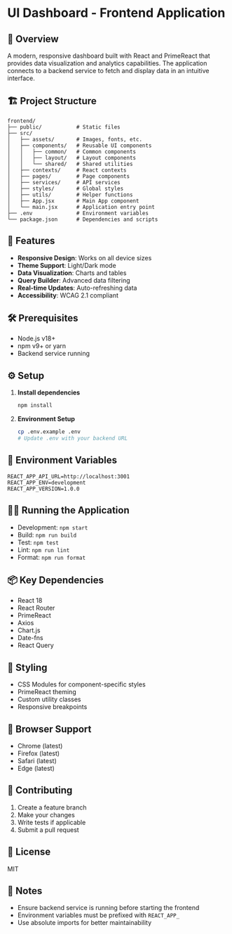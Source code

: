 # UI Dashboard - Frontend Application

## 🌟 Overview
A modern, responsive dashboard built with React and PrimeReact that provides data visualization and analytics capabilities. The application connects to a backend service to fetch and display data in an intuitive interface.

## 🏗️ Project Structure
```
frontend/
├── public/           # Static files
├── src/
│   ├── assets/       # Images, fonts, etc.
│   ├── components/   # Reusable UI components
│   │   ├── common/   # Common components
│   │   ├── layout/   # Layout components
│   │   └── shared/   # Shared utilities
│   ├── contexts/     # React contexts
│   ├── pages/        # Page components
│   ├── services/     # API services
│   ├── styles/       # Global styles
│   ├── utils/        # Helper functions
│   ├── App.jsx       # Main App component
│   └── main.jsx      # Application entry point
├── .env              # Environment variables
└── package.json      # Dependencies and scripts
```

## 🚀 Features
- **Responsive Design**: Works on all device sizes
- **Theme Support**: Light/Dark mode
- **Data Visualization**: Charts and tables
- **Query Builder**: Advanced data filtering
- **Real-time Updates**: Auto-refreshing data
- **Accessibility**: WCAG 2.1 compliant

## 🛠️ Prerequisites
- Node.js v18+
- npm v9+ or yarn
- Backend service running

## ⚙️ Setup
1. **Install dependencies**
   ```bash
   npm install
   ```

2. **Environment Setup**
   ```bash
   cp .env.example .env
   # Update .env with your backend URL
   ```

## 🚦 Environment Variables
```env
REACT_APP_API_URL=http://localhost:3001
REACT_APP_ENV=development
REACT_APP_VERSION=1.0.0
```

## 🏃‍♂️ Running the Application
- Development: `npm start`
- Build: `npm run build`
- Test: `npm test`
- Lint: `npm run lint`
- Format: `npm run format`

## 📦 Key Dependencies
- React 18
- React Router
- PrimeReact
- Axios
- Chart.js
- Date-fns
- React Query

## 🎨 Styling
- CSS Modules for component-specific styles
- PrimeReact theming
- Custom utility classes
- Responsive breakpoints

## 📱 Browser Support
- Chrome (latest)
- Firefox (latest)
- Safari (latest)
- Edge (latest)

## 🤝 Contributing
1. Create a feature branch
2. Make your changes
3. Write tests if applicable
4. Submit a pull request

## 📄 License
MIT

## 📝 Notes
- Ensure backend service is running before starting the frontend
- Environment variables must be prefixed with `REACT_APP_`
- Use absolute imports for better maintainability
